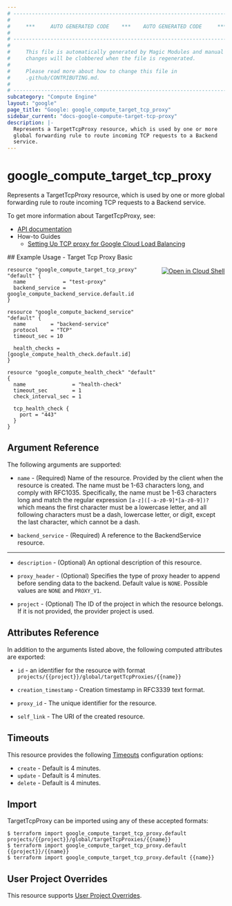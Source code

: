 ```yaml
---
# ----------------------------------------------------------------------------
#
#     ***     AUTO GENERATED CODE    ***    AUTO GENERATED CODE     ***
#
# ----------------------------------------------------------------------------
#
#     This file is automatically generated by Magic Modules and manual
#     changes will be clobbered when the file is regenerated.
#
#     Please read more about how to change this file in
#     .github/CONTRIBUTING.md.
#
# ----------------------------------------------------------------------------
subcategory: "Compute Engine"
layout: "google"
page_title: "Google: google_compute_target_tcp_proxy"
sidebar_current: "docs-google-compute-target-tcp-proxy"
description: |-
  Represents a TargetTcpProxy resource, which is used by one or more
  global forwarding rule to route incoming TCP requests to a Backend
  service.
---
```


# google\_compute\_target\_tcp\_proxy

Represents a TargetTcpProxy resource, which is used by one or more
global forwarding rule to route incoming TCP requests to a Backend
service.


To get more information about TargetTcpProxy, see:

* [API documentation](https://cloud.google.com/compute/docs/reference/v1/targetTcpProxies)
* How-to Guides
    * [Setting Up TCP proxy for Google Cloud Load Balancing](https://cloud.google.com/compute/docs/load-balancing/tcp-ssl/tcp-proxy)

<div class = "oics-button" style="float: right; margin: 0 0 -15px">
  <a href="https://console.cloud.google.com/cloudshell/open?cloudshell_git_repo=https%3A%2F%2Fgithub.com%2Fterraform-google-modules%2Fdocs-examples.git&cloudshell_working_dir=target_tcp_proxy_basic&cloudshell_image=gcr.io%2Fgraphite-cloud-shell-images%2Fterraform%3Alatest&open_in_editor=main.tf&cloudshell_print=.%2Fmotd&cloudshell_tutorial=.%2Ftutorial.md" target="_blank">
    <img alt="Open in Cloud Shell" src="//gstatic.com/cloudssh/images/open-btn.svg" style="max-height: 44px; margin: 32px auto; max-width: 100%;">
  </a>
</div>
## Example Usage - Target Tcp Proxy Basic


```hcl
resource "google_compute_target_tcp_proxy" "default" {
  name            = "test-proxy"
  backend_service = google_compute_backend_service.default.id
}

resource "google_compute_backend_service" "default" {
  name        = "backend-service"
  protocol    = "TCP"
  timeout_sec = 10

  health_checks = [google_compute_health_check.default.id]
}

resource "google_compute_health_check" "default" {
  name               = "health-check"
  timeout_sec        = 1
  check_interval_sec = 1

  tcp_health_check {
    port = "443"
  }
}
```

## Argument Reference

The following arguments are supported:


* `name` -
  (Required)
  Name of the resource. Provided by the client when the resource is
  created. The name must be 1-63 characters long, and comply with
  RFC1035. Specifically, the name must be 1-63 characters long and match
  the regular expression `[a-z]([-a-z0-9]*[a-z0-9])?` which means the
  first character must be a lowercase letter, and all following
  characters must be a dash, lowercase letter, or digit, except the last
  character, which cannot be a dash.

* `backend_service` -
  (Required)
  A reference to the BackendService resource.


- - -


* `description` -
  (Optional)
  An optional description of this resource.

* `proxy_header` -
  (Optional)
  Specifies the type of proxy header to append before sending data to
  the backend.
  Default value is `NONE`.
  Possible values are `NONE` and `PROXY_V1`.

* `project` - (Optional) The ID of the project in which the resource belongs.
    If it is not provided, the provider project is used.


## Attributes Reference

In addition to the arguments listed above, the following computed attributes are exported:

* `id` - an identifier for the resource with format `projects/{{project}}/global/targetTcpProxies/{{name}}`

* `creation_timestamp` -
  Creation timestamp in RFC3339 text format.

* `proxy_id` -
  The unique identifier for the resource.
* `self_link` - The URI of the created resource.


## Timeouts

This resource provides the following
[Timeouts](/docs/configuration/resources.html#timeouts) configuration options:

- `create` - Default is 4 minutes.
- `update` - Default is 4 minutes.
- `delete` - Default is 4 minutes.

## Import


TargetTcpProxy can be imported using any of these accepted formats:

```
$ terraform import google_compute_target_tcp_proxy.default projects/{{project}}/global/targetTcpProxies/{{name}}
$ terraform import google_compute_target_tcp_proxy.default {{project}}/{{name}}
$ terraform import google_compute_target_tcp_proxy.default {{name}}
```

## User Project Overrides

This resource supports [User Project Overrides](https://www.terraform.io/docs/providers/google/guides/provider_reference.html#user_project_override).
